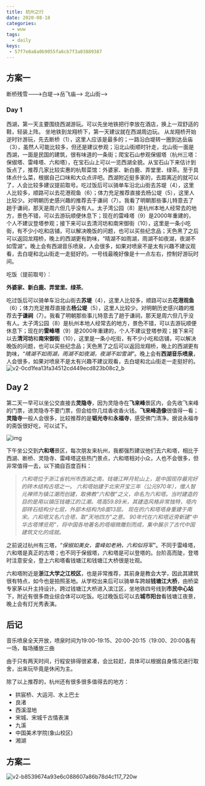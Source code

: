 ```yaml
---
title: 杭州之行
date: 2020-08-18
categories:
  - wuw
tags:
  - daily
keys:
 - 57f7e0a8a0b9055fa6cb7f3a03889387
---
```


## 方案一

断桥残雪--->白堤-->岳飞庙--> 北山街-->

### Day 1

西湖，第一天主要围绕西湖游玩。可以先坐地铁把行李放在酒店，换上一双舒适的鞋，轻装上阵。
坐地铁到龙翔桥下，第一天建议就在西湖周边玩。
从龙翔桥开始逆时针游玩，先去断桥（1），这里人应该是最多的；一路沿白堤转一圈到达岳庙（3），虽然人可能比较多，但还是建议参观；沿北山街顺时针走，北山街一面是西湖，一面是民国的建筑，很有味道的一条街；爬宝石山参观保俶塔（杭州三塔：保俶塔、雷峰塔、六和塔），在宝石山上可以一览西湖全貌。从宝石山下来估计到饭点了，推荐几家比较实惠的杭帮菜馆：外婆家、新白鹿、弄堂里、绿茶。至于具体点什么菜，根据自己口味和大众点评吧。西湖附近挺多家的，去距离近的就可以了，人会比较多建议提前取号。吃过饭后可以骑单车沿北山街去苏堤（4），这里人比较多，顺路可以去花港观鱼（6）；体力充足推荐直接去杨公堤（5），这里人比较少。对明朝历史感兴趣的推荐去于谦祠（7）。我看了明朝那些事儿特意去了趟于谦祠，那天是周六但几乎没有人。太子湾公园（8）是杭州本地人经常去的地方，景色不错，可以去游玩顺便休息下；现在的雷峰塔（9）是2000年重建的，个人不建议登塔参观；接下来可以去清河坊和南宋御街（10），这里是一条小吃街，有不少小吃和店铺，可以解决晚饭的问题，也可以买些纪念品；天色黑了之后可以返回龙翔桥，晚上的西湖更有韵味，“晴湖不如雨湖，雨湖不如夜湖，夜湖不如雪湖”。晚上会有西湖音乐喷泉，人会很多，如果对喷泉不是太有兴趣不建议观看，去白堤和北山街走一走挺好的。一号线最晚好像是十一点左右，控制好游玩时间。

吃饭（提前取号）：

**外婆家、新白鹿、弄堂里、绿茶**。

吃过饭后可以骑单车沿北山街去**苏堤**（4），这里人比较多，顺路可以去**花港观鱼**（6）；体力充足推荐直接去**杨公堤**（5），这里人比较少。对明朝历史感兴趣的推荐去**于谦祠**（7）。我看了明朝那些事儿特意去了趟于谦祠，那天是周六但几乎没有人。太子湾公园（8）是杭州本地人经常去的地方，景色不错，可以去游玩顺便休息下；现在的**雷峰塔**（9）是2000年重建的，个人不建议登塔参观；接下来可以去**清河坊**和**南宋御街**（10），这里是一条小吃街，有不少小吃和店铺，可以解决晚饭的问题，也可以买些纪念品；天色黑了之后可以返回龙翔桥，晚上的西湖更有韵味，*“晴湖不如雨湖，雨湖不如夜湖，夜湖不如雪湖”*。晚上会有**西湖音乐喷泉**，人会很多，如果对喷泉不是太有兴趣不建议观看，去白堤和北山街走一走挺好的。
![v2-0cd1fea13fa34512cd449ecd823b08c2_b](https://gitee.com/snowyan/image/raw/master/1597736390_20200818153705642_616449251.jpg)

## Day 2

第二天一早可以坐公交直接去**灵隐寺**，因为灵隐寺在**飞来峰**景区内，会先收飞来峰的门票，进灵隐寺不要门票，但会给你几炷香收香火钱。**飞来峰造像**很值得一看；**灵隐寺**一般人会很多，比较推荐的是**韬光寺**和**永福寺**，感受佛门清净。据说永福寺的斋饭很好吃，可以试下。

![img](https://pic3.zhimg.com/v2-9291d4a6b8af15e2530e2ba4fa691bdd_b.jpg)

下午坐公交到**六和塔**景区，每次朋友来杭州，我都强烈建议他们去六和塔，相比于西湖、断桥、灵隐寺、雷峰塔这些热门景点，六和塔相对小众，人也不会很多，但非常值得一去，以下摘自百度百科：

> *六和塔位于浙江省杭州市西湖之南，钱塘江畔月轮山上，是中国现存最完好的砖木结构古塔之一。*
> *六和塔始建于北宋开宝三年（公元970年），僧人智元禅师为镇江潮而创建，取佛教“六和敬”之义，命名为六和塔。当时建造的目的是用以镇压钱塘江的江潮。塔高59.89米，其建造风格非常独特，塔内部砖石结构分七层，外部木结构为8面13层。*
> *现在的六和塔塔身重建于南宋。六和塔又名六合塔，取"天地四方"之意。 90年代在六和塔近旁新建“中华古塔博览苑”，将中国各地著名的塔缩微雕刻而成，集中展示了古代中国建筑文化的成就。*

之前说过杭州有三塔，*“保俶如美女，雷峰如老衲，六和似将军”*。不同于雷峰塔，六和塔是真正的古塔；也不同于保俶塔，六和塔是可以登塔的。台阶高而陡，登塔时注意安全，登上六和塔看钱塘江和钱塘江大桥很是壮观。

六和塔附近是**浙江大学之江校区**，也是非常推荐，其前身是教会大学，因此其建筑很有特点，如今也是拍照圣地。从学校出来后可以骑单车跨越**钱塘江大桥**，由桥梁专家茅以升主持设计。跨过钱塘江大桥进入滨江区，坐地铁四号线到**市民中心站**下，附近有很多商业综合体可以吃饭。吃过晚饭后可以去**城市阳台**看钱塘江夜景，晚上会有灯光秀表演。

## 后记

音乐喷泉全天开放，喷泉时间为19:00-19:15、20:00-20:15（19:00、20:00各有一场，每场播放三曲

由于只有两天时间，行程安排得很紧凑，会比较赶，具体可以根据自身情况进行取舍，出来玩毕竟是休闲为主。

除了以上推荐的，杭州还有很多很多值得去的地方：

- 拱宸桥、大运河、水上巴士
- 良渚
- 西溪湿地
- 宋城、宋城千古情表演
- 九溪
- 中国美术学院(象山校区)
- 湘湖

## 方案二


![v2-b8539674a93e6c088607a86b78d4c117_720w](https://gitee.com/snowyan/image/raw/master/1597736390_20200818153651074_1737716801.jpg)